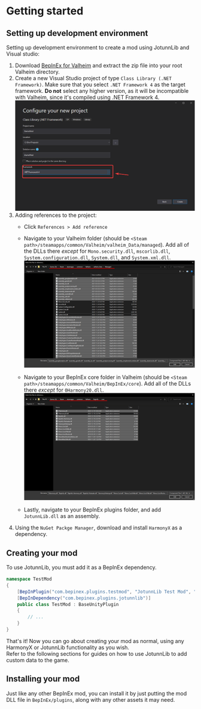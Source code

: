 # Getting started


## Setting up development environment
Setting up development environment to create a mod using JotunnLib and Visual studio:

1. Download [BepInEx for Valheim](https://valheim.thunderstore.io/package/download/denikson/BepInExPack_Valheim/5.4.701/) and extract the zip file into your root Valheim directory.
2. Create a new Visual Studio project of type `Class Library (.NET Framework)`. Make sure that you select `.NET Framework 4` as the target framework. **Do not** select any higher version, as it will be incompatible with Valheim, since it's compiled using .NET Framework 4.
![Creating a new project](../images/getting-started/vs-create-proj.png "Creating a new project")
3. Adding references to the project:
    - Click `References > Add reference`

    - Navigate to your Valheim folder (should be `<Steam path>/steamapps/common/Valheim/valheim_Data/managed`). Add all of the DLLs there _except_ for `Mono.security.dll`, `mscorlib.dll`, `System.configuration.dll`, `System.dll`, and `System.xml.dll`.
    ![Adding Valheim Assemblies](../images/getting-started/vs-valheim-assemblies.png "Adding Valheim Assemblies")
    
    - Navigate to your BepInEx core folder in Valheim (should be `<Steam path>/steamapps/common/Valheim/BepInEx/core`). Add all of the DLLs there _except_ for `0Harmony20.dll`.
    ![Adding BepInEx Assemblies](../images/getting-started/vs-bepinex-assemblies.png "Adding BepInEx Assemblies")

    - Lastly, navigate to your BepInEx plugins folder, and add `JotunnLib.dll` as an assembly.
4. Using the `NuGet Packge Manager`, download and install `HarmonyX` as a dependency.

## Creating your mod
To use JotunnLib, you must add it as a BepInEx dependency.

```cs
namespace TestMod
{
    [BepInPlugin("com.bepinex.plugins.testmod", "JotunnLib Test Mod", "0.0.1")]
    [BepInDependency("com.bepinex.plugins.jotunnlib")]
    public class TestMod : BaseUnityPlugin
    {
        // ...
    }
}
```

That's it! Now you can go about creating your mod as normal, using any HarmonyX or JotunnLib functionality as you wish.  
Refer to the following sections for guides on how to use JotunnLib to add custom data to the game.

## Installing your mod
Just like any other BepInEx mod, you can install it by just putting the mod DLL file in `BepInEx/plugins`, along with any other assets it may need.